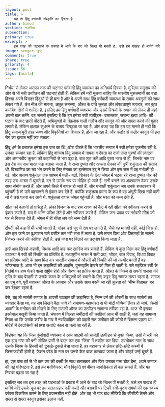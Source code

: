 ```yaml
---
layout: post
title: >
    यह तो हिंदू वर्णवादी संस्कृति का हिस्सा है
author: binod
section: नजरिया
subsection:
primary: true
excerpt: >
    इस तरह की घटनाओं के प्रकाश में आने के बाद जो चिल्ल पों मचती है, उसे हम पाखंड ही मानेंगे यदि उसके मूल पर हम सतत प्रहार नहीं करते और बराबरी पर टिकी स्त्री-पुरुष संबंधों की एक स्वस्थ परंपरा विकसित करने के लिए प्रयत्नशील नहीं होते.
image: sengar.jpg
comments: true
share: true
priority: 4
issue: 56
tags: [asifa]
---
```


निर्भया से लेकर असफा तक की घटनाएं वर्णवादी हिंदू व्यवस्था का अनिवार्य हिस्सा है. मुस्लिम समुदाय की ओर से भी स्त्री उत्पीड़न की घटनाएं होती हैं. लेकिन हमें नहीं भूलना चाहिए कि भारतीय मुसलमानों का बड़ा हिस्सा अपने बिरादर हिंदुओं से ही बना है और वे अपने साथ हिंदू वर्णवादी व्यवस्था के तमाम अवगुणों को साथ लेकर गये हैं. उंच नीच की भावना, अछूत समस्या, औरत के प्रति क्रूरता और लंपटतापूर्ण व्यवहार, सब कुछ कमोबेश दोनों में शामिल है. इसलिए हम हिंदू वर्णवादी व्यवस्था और उसमें स्त्रियों के स्थान को लेकर ही यहां अपनी बात करेंगे. वह जरूरी इसलिए है कि हम हमेशा स्त्री उत्पीड़न- बलात्कार, जघन्य हत्या आदि- की घटना के बाद छाती पीटते हैं, अभियुक्तों के खिलाफ गाली गलौच और कानून को और सख्त करने की गुहार लगाते हैं. लेकिन हालात सुधरने के बजाय बिगड़ता जा रहा है. और वजह यह कि हम यह मानते ही नहीं कि हिंदू समाज बुरी तरह रूग्ण और विकृतियों का शिकार है, होता जा रहा है. और कठोर से कठोर कानून भी इस रोग का इलाज नहीं कर सकता.

हिंदू धर्म के प्रचारक हमेशा इस बात का ढिं़ढोरा पीटते हैं कि भारतीय समाज में स्त्री हमेशा पूजनीय रही है. उनका सम्मान रहा है. लेकिन हिंदू वांगमय हिंदू समाज में नायक व देवता का दर्जा प्राप्त पुरुषों की लंपटता और अमानवीय क्रूरता की कहानियों से भरा पड़ा है. बात शुरु करें आदि पुरुष भरत से ही, जिनके नाम पर इस देश का नाम भारत पड़ा बताया जाता है. वे राजा दुष्यंत और अप्सरा मेनका की पुत्री शकुंतला की संतान थी. विश्वामित्र का तप भंग करने के लिए मेनका का इस्तेमाल इंद्र ने किया और इस क्रम में वह गर्भवती हो गई. और अनाथ शकुंतला एक आश्रम में पली- बढ़ी. शिकार के लिए जंगल में भटक रहे राजा दुष्यंत चोर की तरह उस आश्रम में घुसते हैं. दन से उसके रूप पर मोहित हो जाते हैं. रानी बनाने का आश्वासन देकर उसके साथ संभोग करते हैं. और अपने किले में वापस हो जाते हैं. और गर्भवती शकुंतला जब उनके राजदरबार में पहुंचती है तो उसे पहचानने से इंकार कर देते हैं. क्योंकि शकुंतला प्रमाण के रूप में वह अंगूठी दिखा नहीं पाती जो वे उसे पहना कर आये थे. शकुंतला वापस जंगल पहुंचती है. और भरत को जन्म देती है.

सीता की कहानी तो प्रसिद्ध है. लंका विजय के बाद राम रावण की कैद में रही सीता को स्वीकार करने से इंकार करते हैं. बाद में अग्नि परीक्षा लेते हैं और स्वीकार करते हैं. लेकिन जन-प्रवाद पर गर्भवती सीता को घर से निकाल देते हैं. जंगल में ही सीता लव को जन्म देती है.

द्रौपदी की कहानी भी सभी जानते हैं. पांडव उसे जुए में दाव पर लगाते हैं, जैसे वह मानवी नहीं, कोई जिंस हो. और हार जाने पर दुःशासन उसे घसीट कर भरी सभा में लाता है. उसे तमाम पिता और पितामहों के सामने निर्वस्त्र करने की कोशिश होती है. उसे जंघा पर बिठाने का उद्घोष किया जाता है.

इन्हें आप खिस्से कहानी, मिथक आदि कह कर खारिज कर सकते हैं. लेकिन ये कुल मिला कर हिंदू वर्णवादी व्यवस्था में स्त्री की स्थिति का प्रतिबिंब है. मध्ययुगीन भारत में सती प्रथा, जौहर, बाल विवाह, विधवा विवाह पर प्रतिबंध आदि के साथ मिल कर भारतीय समाज में औरतों की स्थिति की जो तस्वीर बनती है वह खौफनाक है. आज भी इन कहानियों की आवृत्ति, पुनरावृत्ति देखने को मिल ही जाती है. सरे महफिल स्त्री के नितंबों पर हाथ फेरने वाला राष्ट्रीय हीरो और पौरुष का प्रतीक बनता है. औरत के जिस्म से अपनी वासना की तृप्ति के बाद बेरहमी से उसके कत्ल के अभियुक्तों को बचाने के लिए कट्टर हिंदू समाज तत्पर रहता है.  समाज का प्रभु वर्ग, पूरी व्यवस्था औरत के अपमान और उसके साथ बरती जा रही क्रूरता को ‘भीष्म पितामह’ बन कर देखता रहता है.

वैसे, यह तो सामंती समाज के आपसी व्यवहार की कहानियां है, निम्न वर्ग की औरतों के साथ सामंतों का व्यवहार कैसा था, यह सब लिखने बैठा जाये तो रामायण-महाभारत से भी मोटी पोथियां तैयार हो जाये. किसी आदमी के मनोबल को तोड़ने के लिए उसकी औरत का उत्पीड़न सामान्य तरीका रहा है. आज भी इसका इस्तेमाल बखूबी किया जाता है. चंपारण में निलहा जमींदारों की काठियां आज भी खड़ी हैं, जहां यह सामान्य नियम था कि उसके करीब के गांव में नवविवाहिता को पहली रात जमींदार की कोठी में बिताना पड़ता था. मंदिरों में देवदासियों की प्रथा अनादि काल से चली आ रही है.

विडंबना यह कि जिस पूंजीवादी व्यवस्था ने आम आदमी को सामंती उत्पीड़न से मुक्त किया, उसी ने स्त्री को एक हाड़ मांस की बनी जीवित प्राणी से बदल कर एक ‘जिंस’ में तब्दील कर दिया. उपभोक्ता माल के साथ उसके जिस्म के हिस्सों को टुकड़े-टुकड़े बेचा जाता है. हर महानगर से लेकर छोटे-छोटे कस्बों में जिस्मफरोशी होती है. फैशन परेड के नाम पर उनसे कैट वाक करवाया जाता है और शोहदें उन्हें घूरते हैं.

हां, एक पांच वर्ष से भी कम उम्र की बच्ची के साथ बलात्कार और फिर उसका गला घोट देना, अपने समाज की नई परिघटना है. इसे हम मनोविकार, यौन विकृति एवं बीमार मानसिकता ही कह सकते हैं. और यह निरंतर बढ़ता जा रहा है.

इसलिए जब तब इस तरह की घटनाओं के प्रकाश में आने के बाद जो चिल्ल पों मचती है, उसे हम पाखंड ही मानेंगे यदि उसके मूल पर हम सतत प्रहार नहीं करते और बराबरी पर टिकी स्त्री-पुरुष संबंधों की एक स्वस्थ परंपरा विकसित करने के लिए प्रयत्नशील नहीं होते. और यह भी गांठ बांध लीजिये कि सीसीटी कैमरे और सख्त से सख्त कानून इसका इलाज नहीं.